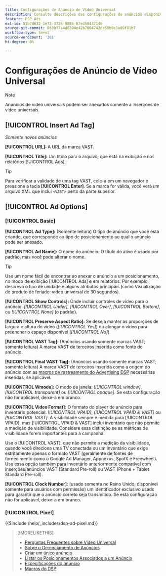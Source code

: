 ```yaml
---
title: Configurações de Anúncio de Vídeo Universal
description: Consulte descrições das configurações de anúncios disponíveis para anúncios de vídeo universais.
feature: DSP Ads
exl-id: 51b7d632-1e73-4726-980b-07ed50447146
source-git-commit: 863bf7a4d8304e42b7004742de59b9e1a09f81b7
workflow-type: tm+mt
source-wordcount: '381'
ht-degree: 0%

---
```


# Configurações de Anúncio de Vídeo Universal

>[!NOTE]
>
>Anúncios de vídeo universais podem ser anexados somente a inserções de vídeo universais.

## [!UICONTROL Insert Ad Tag]

*Somente novos anúncios*

**[!UICONTROL URL]:** A URL da marca VAST.

**[!UICONTROL Title]:** Um título para o arquivo, que está na exibição e nos relatórios [!UICONTROL Ads].

>[!TIP]
>
> Para verificar a validade de uma tag VAST, cole-a em um navegador e pressione a tecla **[!UICONTROL Enter]**. Se a marca for válida, você verá um arquivo XML que inclui `<VAST>` perto da parte superior.

## [!UICONTROL Ad Options]

### [!UICONTROL Basic]

**[!UICONTROL Ad Type]:** (Somente leitura) O tipo de anúncio que você está criando, que corresponde ao tipo de posicionamento ao qual o anúncio pode ser anexado.

**[!UICONTROL Ad Name]:** O nome do anúncio. O título do ativo é usado por padrão, mas você pode alterar o nome.

>[!TIP]
>
> Use um nome fácil de encontrar ao anexar o anúncio a um posicionamento, no modo de exibição [!UICONTROL Ads] e em relatórios. Por exemplo, descreva o tipo de unidade e alguns atributos principais (como Visualização de produto de feriado: vídeo universal de 30 segundos).

**[!UICONTROL Show Controls]:** Onde incluir controles de vídeo para o anúncio: *[!UICONTROL Under]*, *[!UICONTROL Over]*, *[!UICONTROL Bottom]*, ou *[!UICONTROL None]* (o padrão).

**[!UICONTROL Preserve Aspect Ratio]:** Se deseja manter as proporções de largura e altura do vídeo (*[!UICONTROL Yes]*) ou alongar o vídeo para preencher o espaço disponível (*[!UICONTROL No]*).

**[!UICONTROL VAST Tag]:** (Anúncios usando somente marcas VAST; somente leitura) A marca VAST de terceiros inserida como fonte do anúncio.

**[!UICONTROL Final VAST Tag]:** (Anúncios usando somente marcas VAST; somente leitura) A marca VAST de terceiros inserida como a origem do anúncio com as [macros de rastreamento do Advertising DSP](/help/dsp/campaign-management/macros.md) necessárias inseridas, se aplicável.

**[!UICONTROL Wmode]:** O modo de janela: *[!UICONTROL window]*, *[!UICONTROL transparent]* ou *[!UICONTROL opaque]*. Se esta configuração não for aplicável, deixe-a em branco.

**[!UICONTROL Video Format]:** O formato do player de anúncio para inventário potencial: *[!UICONTROL VPAID]*, *[!UICONTROL VPAID & VAST]* ou *[!UICONTROL VAST]*. A visibilidade sempre é medida para [!UICONTROL VPAID], mas [!UICONTROL VPAID & VAST] inclui inventário que não permite a medição de visibilidade. Considere essa distinção se as métricas de visibilidade forem importantes para a campanha.

Use o [!UICONTROL VAST], que não permite a medição da visibilidade, quando você direciona uma TV conectada ou um inventário que exige estritamente apenas o formato VAST (geralmente de fontes de fornecimento como o Google Ad Manager, Appnexus, SpotX e Freewheel). Use essa opção também para inventário anteriormente compatível com inserções/anúncios VAST (Standard Pre-roll) ou VAST (Phone + Tablet Standard Pre-roll).

**[!UICONTROL Clock Number]**: (usado somente no Reino Unido; disponível somente para usuários com permissão) um identificador exclusivo usado para garantir que o anúncio correto seja transmitido. Se esta configuração não for aplicável, deixe-a em branco.

### [!UICONTROL Pixel]

<!-- **[!UICONTROL Pixel]:** -->

{{$include /help/_includes/dsp-ad-pixel.md}}

>[!MORELIKETHIS]
>
>* [Perguntas Frequentes sobre Vídeo Universal](/help/dsp/campaign-management/faq-universal-video.md)
>* [Sobre o Gerenciamento de Anúncios](ad-about.md)
>* [Criar um único anúncio](ad-create.md)
>* [Listar os Posicionamentos Associados a um Anúncio](/help/dsp/campaign-management/ads/ad-list-placements.md)
>* [Especificações do anúncio](ad-specs.md)
>* [Macros do DSP](/help/dsp/campaign-management/macros.md)
